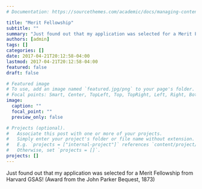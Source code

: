 ```yaml
---
# Documentation: https://sourcethemes.com/academic/docs/managing-content/

title: "Merit Fellowship"
subtitle: ""
summary: "Just found out that my application was selected for a Merit Fellowship from Harvard GSAS! (Award from the John Parker Bequest, 1873)"
authors: [admin]
tags: []
categories: []
date: 2017-04-21T20:12:58-04:00
lastmod: 2017-04-21T20:12:58-04:00
featured: false
draft: false

# Featured image
# To use, add an image named `featured.jpg/png` to your page's folder.
# Focal points: Smart, Center, TopLeft, Top, TopRight, Left, Right, BottomLeft, Bottom, BottomRight.
image:
  caption: ""
  focal_point: ""
  preview_only: false

# Projects (optional).
#   Associate this post with one or more of your projects.
#   Simply enter your project's folder or file name without extension.
#   E.g. `projects = ["internal-project"]` references `content/project/deep-learning/index.md`.
#   Otherwise, set `projects = []`.
projects: []
---
```


Just found out that my application was selected for a Merit Fellowship from Harvard GSAS! (Award from the John Parker Bequest, 1873)
